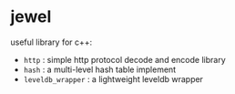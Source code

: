 jewel
=======

useful library for c++:

* `http` : simple http protocol decode and encode library
* `hash` : a multi-level hash table implement
* `leveldb_wrapper` : a lightweight leveldb wrapper

